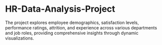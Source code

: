 # HR-Data-Analysis-Project
The project explores employee demographics, satisfaction levels, performance ratings, attrition, and experience across various departments and job roles, providing comprehensive insights through dynamic visualizations.
